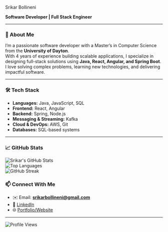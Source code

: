 Srikar Bollineni  

**Software Developer | Full Stack Engineer**  

---

### 🚀 About Me  
I’m a passionate software developer with a Master’s in Computer Science from the **University of Dayton**.  
With 4 years of experience building scalable applications, I specialize in designing full-stack solutions using **Java, React, Angular, and Spring Boot**. I love solving complex problems, learning new technologies, and delivering impactful software.  

---

### 🛠️ Tech Stack  
- **Languages:** Java, JavaScript, SQL  
- **Frontend:** React, Angular  
- **Backend:** Spring, Node.js  
- **Messaging & Streaming:** Kafka  
- **Cloud & DevOps:** AWS, Git  
- **Databases:** SQL-based systems  

---

### 📈 GitHub Stats  
![Srikar's GitHub Stats](https://github-readme-stats.vercel.app/api?username=srikarsai&show_icons=true&theme=radical)  
![Top Languages](https://github-readme-stats.vercel.app/api/top-langs/?username=srikarsai&layout=compact&theme=radical)  
![GitHub Streak](https://github-readme-streak-stats.herokuapp.com/?user=srikarsai&theme=radical)  



### 📫 Connect With Me  
- ✉️ Email: **srikarbollineni@gmail.com**  
- 💼 [LinkedIn](#)  
- 🌐 [Portfolio/Website](#)  

---

![Profile Views](https://komarev.com/ghpvc/?username=srikarsai&style=flat-square&color=blue)  

